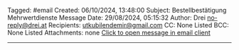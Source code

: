 Tagged: #email 
Created: 06/10/2024, 13:48:00
Subject: Bestellbestätigung Mehrwertdienste
Message Date: 29/08/2024, 05:15:32
Author: Drei <no-reply@drei.at>
Recipients: utkubilendemir@gmail.com
CC: None Listed
BCC: None Listed
Attachments: none
[Click to open message in email client](mid:3588007219.541806477.1724897732828@drei.at)

---

